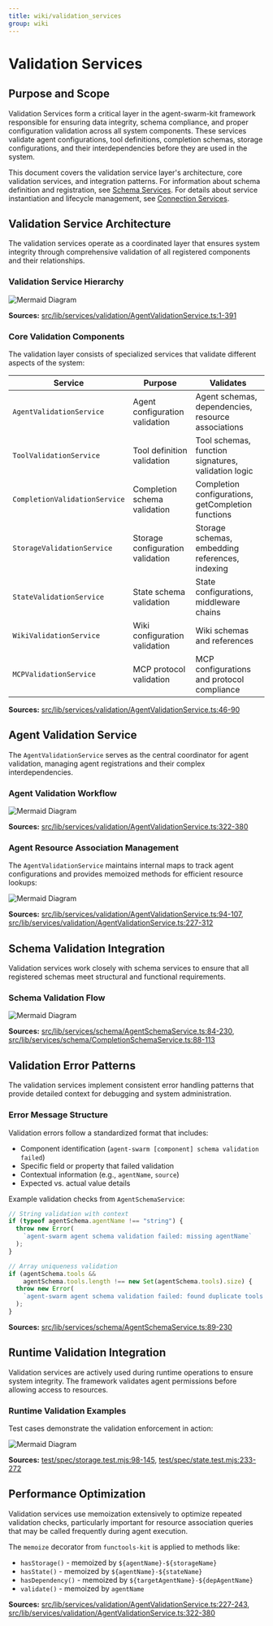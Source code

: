 ```yaml
---
title: wiki/validation_services
group: wiki
---
```


# Validation Services

## Purpose and Scope

Validation Services form a critical layer in the agent-swarm-kit framework responsible for ensuring data integrity, schema compliance, and proper configuration validation across all system components. These services validate agent configurations, tool definitions, completion schemas, storage configurations, and their interdependencies before they are used in the system.

This document covers the validation service layer's architecture, core validation services, and integration patterns. For information about schema definition and registration, see [Schema Services](#3.2). For details about service instantiation and lifecycle management, see [Connection Services](#3.3).

## Validation Service Architecture

The validation services operate as a coordinated layer that ensures system integrity through comprehensive validation of all registered components and their relationships.

### Validation Service Hierarchy

![Mermaid Diagram](./diagrams\18_Validation_Services_0.svg)

**Sources:** [src/lib/services/validation/AgentValidationService.ts:1-391]()

### Core Validation Components

The validation layer consists of specialized services that validate different aspects of the system:

| Service | Purpose | Validates |
|---------|---------|-----------|
| `AgentValidationService` | Agent configuration validation | Agent schemas, dependencies, resource associations |
| `ToolValidationService` | Tool definition validation | Tool schemas, function signatures, validation logic |
| `CompletionValidationService` | Completion schema validation | Completion configurations, getCompletion functions |
| `StorageValidationService` | Storage configuration validation | Storage schemas, embedding references, indexing |
| `StateValidationService` | State schema validation | State configurations, middleware chains |
| `WikiValidationService` | Wiki configuration validation | Wiki schemas and references |
| `MCPValidationService` | MCP protocol validation | MCP configurations and protocol compliance |

**Sources:** [src/lib/services/validation/AgentValidationService.ts:46-90]()

## Agent Validation Service

The `AgentValidationService` serves as the central coordinator for agent validation, managing agent registrations and their complex interdependencies.

### Agent Validation Workflow

![Mermaid Diagram](./diagrams\18_Validation_Services_1.svg)

**Sources:** [src/lib/services/validation/AgentValidationService.ts:322-380]()

### Agent Resource Association Management

The `AgentValidationService` maintains internal maps to track agent configurations and provides memoized methods for efficient resource lookups:

![Mermaid Diagram](./diagrams\18_Validation_Services_2.svg)

**Sources:** [src/lib/services/validation/AgentValidationService.ts:94-107](), [src/lib/services/validation/AgentValidationService.ts:227-312]()

## Schema Validation Integration

Validation services work closely with schema services to ensure that all registered schemas meet structural and functional requirements.

### Schema Validation Flow

![Mermaid Diagram](./diagrams\18_Validation_Services_3.svg)

**Sources:** [src/lib/services/schema/AgentSchemaService.ts:84-230](), [src/lib/services/schema/CompletionSchemaService.ts:88-113]()

## Validation Error Patterns

The validation services implement consistent error handling patterns that provide detailed context for debugging and system administration.

### Error Message Structure

Validation errors follow a standardized format that includes:

- Component identification (`agent-swarm [component] schema validation failed`)
- Specific field or property that failed validation
- Contextual information (e.g., `agentName`, `source`)
- Expected vs. actual value details

Example validation checks from `AgentSchemaService`:

```typescript
// String validation with context
if (typeof agentSchema.agentName !== "string") {
  throw new Error(
    `agent-swarm agent schema validation failed: missing agentName`
  );
}

// Array uniqueness validation
if (agentSchema.tools && 
    agentSchema.tools.length !== new Set(agentSchema.tools).size) {
  throw new Error(
    `agent-swarm agent schema validation failed: found duplicate tools for agentName=${agentSchema.agentName} tools=[${agentSchema.tools}]`
  );
}
```

**Sources:** [src/lib/services/schema/AgentSchemaService.ts:89-230]()

## Runtime Validation Integration

Validation services are actively used during runtime operations to ensure system integrity. The framework validates agent permissions before allowing access to resources.

### Runtime Validation Examples

Test cases demonstrate the validation enforcement in action:

![Mermaid Diagram](./diagrams\18_Validation_Services_4.svg)

**Sources:** [test/spec/storage.test.mjs:98-145](), [test/spec/state.test.mjs:233-272]()

## Performance Optimization

Validation services use memoization extensively to optimize repeated validation checks, particularly important for resource association queries that may be called frequently during agent execution.

The `memoize` decorator from `functools-kit` is applied to methods like:
- `hasStorage()` - memoized by `${agentName}-${storageName}`
- `hasState()` - memoized by `${agentName}-${stateName}`
- `hasDependency()` - memoized by `${targetAgentName}-${depAgentName}`
- `validate()` - memoized by `agentName`

**Sources:** [src/lib/services/validation/AgentValidationService.ts:227-243](), [src/lib/services/validation/AgentValidationService.ts:322-380]()